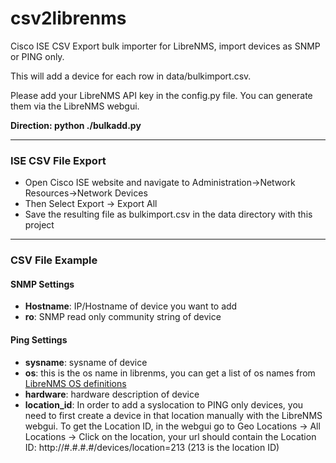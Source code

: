 # csv2librenms

Cisco ISE CSV Export bulk importer for LibreNMS, import devices as SNMP or PING only.

This will add a device for each row in data/bulkimport.csv.

Please add your LibreNMS API key in the config.py file. You can generate
them via the LibreNMS webgui. 

**Direction: python ./bulkadd.py**

---
### ISE CSV File Export

- Open Cisco ISE website and navigate to Administration->Network Resources->Network Devices
- Then Select Export -> Export All
- Save the resulting file as bulkimport.csv in the data directory with this project

---
### CSV File Example

#### SNMP Settings
- **Hostname**: IP/Hostname of device you want to add
- **ro**: SNMP read only community string of device
#### Ping Settings
- **sysname**: sysname of device
- **os**: this is the os name in librenms, you can get a list of os
  names from
  [LibreNMS OS definitions](https://github.com/librenms/librenms/tree/master/includes/definitions)
- **hardware**: hardware description of device
- **location_id**: In order to add a syslocation to PING only devices,
  you need to first create a device in that location manually with the
  LibreNMS webgui. To get the Location ID, in the webgui go to Geo
  Locations -> All Locations -> Click on the location, your url should
  contain the Location ID: http://#.#.#.#/devices/location=213 (213 is
  the location ID)

